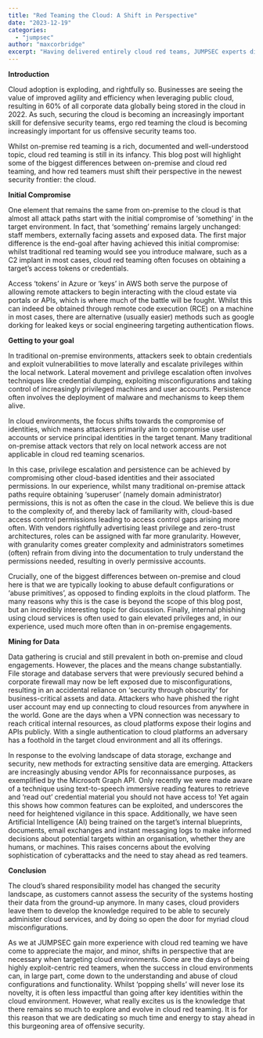 ```yaml
---
title: "Red Teaming the Cloud: A Shift in Perspective"
date: "2023-12-19"
categories: 
  - "jumpsec"
author: "maxcorbridge"
excerpt: "Having delivered entirely cloud red teams, JUMPSEC experts discuss the shifts in perspective necessary for red teamers when targeting cloud environments."
---
```


**Introduction**

Cloud adoption is exploding, and rightfully so. Businesses are seeing the value of improved agility and efficiency when leveraging public cloud, resulting in 60% of all corporate data globally being stored in the cloud in 2022. As such, securing the cloud is becoming an increasingly important skill for defensive security teams, ergo red teaming the cloud is becoming increasingly important for us offensive security teams too.

Whilst on-premise red teaming is a rich, documented and well-understood topic, cloud red teaming is still in its infancy. This blog post will highlight some of the biggest differences between on-premise and cloud red teaming, and how red teamers must shift their perspective in the newest security frontier: the cloud. 

**Initial Compromise**

One element that remains the same from on-premise to the cloud is that almost all attack paths start with the initial compromise of ‘something’ in the target environment. In fact, that ‘something’ remains largely unchanged: staff members, externally facing assets and exposed data. The first major difference is the end-goal after having achieved this initial compromise: whilst traditional red teaming would see you introduce malware, such as a C2 implant in most cases, cloud red teaming often focuses on obtaining a target’s access tokens or credentials. 

Access ‘tokens’ in Azure or ‘keys’ in AWS both serve the purpose of allowing remote attackers to begin interacting with the cloud estate via portals or APIs, which is where much of the battle will be fought. Whilst this can indeed be obtained through remote code execution (RCE) on a machine in most cases, there are alternative (usually easier) methods such as google dorking for leaked keys or social engineering targeting authentication flows.

**Getting to your goal**

In traditional on-premise environments, attackers seek to obtain credentials and exploit vulnerabilities to move laterally and escalate privileges within the local network. Lateral movement and privilege escalation often involves techniques like credential dumping, exploiting misconfigurations and taking control of increasingly privileged machines and user accounts. Persistence often involves the deployment of malware and mechanisms to keep them alive. 

In cloud environments, the focus shifts towards the compromise of identities, which means attackers primarily aim to compromise user accounts or service principal identities in the target tenant. Many traditional on-premise attack vectors that rely on local network access are not applicable in cloud red teaming scenarios.

In this case, privilege escalation and persistence can be achieved by compromising other cloud-based identities and their associated permissions. In our experience, whilst many traditional on-premise attack paths require obtaining ‘superuser’ (namely domain administrator) permissions, this is not as often the case in the cloud. We believe this is due to the complexity of, and thereby lack of familiarity with, cloud-based access control permissions leading to access control gaps arising more often. With vendors rightfully advertising least privilege and zero-trust architectures, roles can be assigned with far more granularity. However, with granularity comes greater complexity and administrators sometimes (often) refrain from diving into the documentation to truly understand the permissions needed, resulting in overly permissive accounts.

Crucially, one of the biggest differences between on-premise and cloud here is that we are typically looking to abuse default configurations or ‘abuse primitives’, as opposed to finding exploits in the cloud platform. The many reasons why this is the case is beyond the scope of this blog post, but an incredibly interesting topic for discussion. Finally, internal phishing using cloud services is often used to gain elevated privileges and, in our experience, used much more often than in on-premise engagements.

**Mining for Data**

Data gathering is crucial and still prevalent in both on-premise and cloud engagements. However, the places and the means change substantially. File storage and database servers that were previously secured behind a corporate firewall may now be left exposed due to misconfigurations, resulting in an accidental reliance on ‘security through obscurity’ for business-critical assets and data. Attackers who have phished the right user account may end up connecting to cloud resources from anywhere in the world. Gone are the days when a VPN connection was necessary to reach critical internal resources, as cloud platforms expose their logins and APIs publicly. With a single authentication to cloud platforms an adversary has a foothold in the target cloud environment and all its offerings.

In response to the evolving landscape of data storage, exchange and security, new methods for extracting sensitive data are emerging. Attackers are increasingly abusing vendor APIs for reconnaissance purposes, as exemplified by the Microsoft Graph API. Only recently we were made aware of a technique using text-to-speech immersive reading features to retrieve and ‘read out’ credential material you should not have access to! Yet again this shows how common features can be exploited, and underscores the need for heightened vigilance in this space. Additionally, we have seen Artificial Intelligence (AI) being trained on the target’s internal blueprints, documents, email exchanges and instant messaging logs to make informed decisions about potential targets within an organisation, whether they are humans, or machines. This raises concerns about the evolving sophistication of cyberattacks and the need to stay ahead as red teamers.

**Conclusion**

The cloud’s shared responsibility model has changed the security landscape, as customers cannot assess the security of the systems hosting their data from the ground-up anymore. In many cases, cloud providers leave them to develop the knowledge required to be able to securely administer cloud services, and by doing so open the door for myriad cloud misconfigurations.

As we at JUMPSEC gain more experience with cloud red teaming we have come to appreciate the major, and minor, shifts in perspective that are necessary when targeting cloud environments. Gone are the days of being highly exploit-centric red teamers, when the success in cloud environments can, in large part, come down to the understanding and abuse of cloud configurations and functionality. Whilst ‘popping shells’ will never lose its novelty, it is often less impactful than going after key identities within the cloud environment. However, what really excites us is the knowledge that there remains so much to explore and evolve in cloud red teaming. It is for this reason that we are dedicating so much time and energy to stay ahead in this burgeoning area of offensive security.
